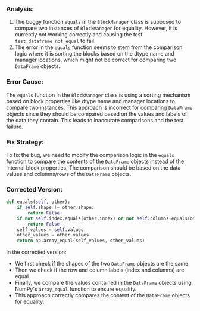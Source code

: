 ### Analysis:
1. The buggy function `equals` in the `BlockManager` class is supposed to compare two instances of `BlockManager` for equality. However, it is currently not working correctly and causing the test `test_dataframe_not_equal` to fail.
2. The error in the `equals` function seems to stem from the comparison logic where it is sorting the blocks based on the dtype name and manager locations, which might not be correct for comparing two `DataFrame` objects.
   
### Error Cause:
The `equals` function in the `BlockManager` class is using a sorting mechanism based on block properties like dtype name and manager locations to compare two instances. This approach is incorrect for comparing `DataFrame` objects since they should be compared based on the values and labels of the data they contain. This leads to inaccurate comparisons and the test failure.

### Fix Strategy:
To fix the bug, we need to modify the comparison logic in the `equals` function to compare the contents of the `DataFrame` objects instead of the internal block properties. The comparison should be based on the data values and columns/rows of the `DataFrame` objects.

### Corrected Version:
```python
def equals(self, other):
    if self.shape != other.shape:
        return False
    if not self.index.equals(other.index) or not self.columns.equals(other.columns):
        return False
    self_values = self.values
    other_values = other.values
    return np.array_equal(self_values, other_values)
```

In the corrected version:
- We first check if the shapes of the two `DataFrame` objects are the same.
- Then we check if the row and column labels (index and columns) are equal.
- Finally, we compare the values contained in the `DataFrame` objects using NumPy's `array_equal` function to ensure equality.
- This approach correctly compares the content of the `DataFrame` objects for equality.